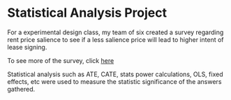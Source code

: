 # Statistical Analysis Project #

For a experimental design class, my team of six created a survey regarding rent price salience to see if a less salience price will lead to higher intent of lease signing. 

To see more of the survey, click [here](https://bostonu.qualtrics.com/jfe/form/SV_0TKjqpcZSyoYEhU)

Statistical analysis such as ATE, CATE, stats power calculations, OLS, fixed effects, etc were used to measure the statistic significance of the answers gathered. 
